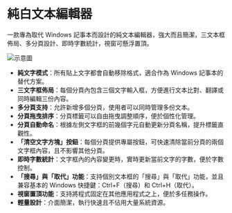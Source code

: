 
# 純白文本編輯器

一款專為取代 Windows 記事本而設計的純文本編輯器，強大而且簡潔，三文本框佈局、多分頁設計、即時字數統計，視窗可懸浮置頂。

![示意圖](https://i.imgur.com/ebsNFaH.jpeg)


- **純文字模式**：所有貼上文字都會自動移除格式，適合作為 Windows 記事本的替代方案。
- **三文字框佈局**：每個分頁內包含三個文字輸入框，方便進行文本比對、翻譯或同時編輯三份內容。
- **多分頁支持**：允許新增多個分頁，使用者可以同時管理多份文本。
- **分頁拖曳排序**：分頁標籤可以自由拖曳調整順序，便於個性化管理。
- **分頁自動命名**：根據左側文字框的前幾個字元自動更新分頁名稱，提升標籤直觀性。
- **「清空文字方塊」按鈕**：每個分頁提供專屬按鈕，可快速清除當前分頁的兩個文字框內容，且不影響其他分頁。
- **即時字數統計**：文字框內的內容變更時，實時更新當前文字的字數，便於字數控制。
- **「搜尋」與「取代」功能**：支持個別文本框的「搜尋」與「取代」功能，並且兼容基本的 Windows 快捷鍵：Ctrl+F（搜尋）和 Ctrl+H（取代）。
- **視窗置頂功能**：支持將程式固定在其他應用程式之上，便於多任務操作。
- **輕量設計**：介面簡潔，執行快速且不佔用大量系統資源。
